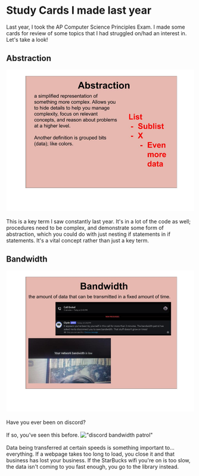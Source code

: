 # Study Cards I made last year
Last year, I took the AP Computer Science Principles Exam. I made some cards for review of some topics that I had struggled on/had an interest in. Let's take a look!

## Abstraction
!["abstraction visual"](https://github.com/CaptainSapphire/PH-s-Blog/blob/main/assets/April%202025/abstraction.jpg?raw=true)<br><br>
This is a key term I saw constantly last year. It's in a lot of the code as well; procedures need to be complex, and demonstrate some form of abstraction, which you could do with just nesting if statements in if statements. It's a vital concept rather than just a key term. 

## Bandwidth
!["bandwidth visual"](https://github.com/CaptainSapphire/PH-s-Blog/blob/main/assets/April%202025/bandwidth.jpg?raw=true)<br><br>
Have you ever been on discord?<br><br>
If so, you've seen this before. !["discord bandwidth patrol"](https://preview.redd.it/how-do-i-turn-this-off-v0-8eg06gfur7ed1.jpeg?auto=webp&s=fb71eafef9b6d7150c25b42aa7177000128dd949)<br><br>
Data being transferred at certain speeds is something important to... everything. If a webpage takes too long to load, you close it and that business has lost your business. If the StarBucks wifi you're on is too slow, the data isn't coming to you fast enough, you go to the library instead. 
